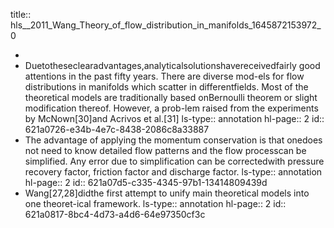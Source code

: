 title:: hls__2011_Wang_Theory_of_flow_distribution_in_manifolds_1645872153972_0

-
- Duetotheseclearadvantages,analyticalsolutionshavereceivedfairly good attentions in the past fifty years. There are diverse mod-els for flow distributions in manifolds which scatter in differentfields. Most of the theoretical models are traditionally based onBernoulli theorem or slight modification thereof. However, a prob-lem raised from the experiments by McNown[30]and Acrivos et al.[31]
  ls-type:: annotation
  hl-page:: 2
  id:: 621a0726-e34b-4e7c-8438-2086c8a33887
- The advantage of applying the momentum conservation is that onedoes not need to know detailed flow patterns and the flow processcan be simplified. Any error due to simplification can be correctedwith pressure recovery factor, friction factor and discharge factor.
  ls-type:: annotation
  hl-page:: 2
  id:: 621a07d5-c335-4345-97b1-13414809439d
- Wang[27,28]didthe first attempt to unify main theoretical models into one theoret-ical framework.
  ls-type:: annotation
  hl-page:: 2
  id:: 621a0817-8bc4-4d73-a4d6-64e97350cf3c